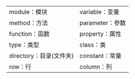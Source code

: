 <table align="center">
    <tr>
        <td>module：模块</td>
        <td>variable：变量</td>
    </tr>
    <tr>
        <td>method：方法</td>
        <td>parameter：参数</td>
    </tr>
    <tr>
        <td>function：函数</td>
        <td>property：属性</td>
    </tr>
    <tr>
        <td>type：类型</td>
        <td>class：类</td>
    </tr>
    <tr>
        <td>directory：目录(文件夹)</td>
        <td>constant：常量</td>
    </tr>
    <tr>
        <td>row：行</td>
        <td>column：列</td>
    </tr>
</table>